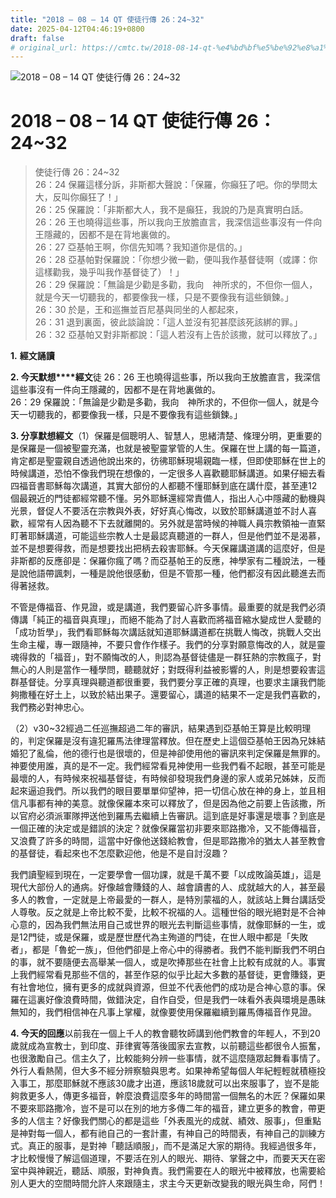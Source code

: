 ```yaml
---
title: "2018 – 08 – 14 QT 使徒行傳 26：24~32"
date: 2025-04-12T04:46:19+0800
draft: false
# original_url: https://cmtc.tw/2018-08-14-qt-%e4%bd%bf%e5%be%92%e8%a1%8c%e5%82%b3-26%ef%bc%9a2432
---
```


![2018 – 08 – 14 QT 使徒行傳 26：24~32](/images/qt.jpg   "2018 – 08 – 14 QT 使徒行傳 26：24~32")

# 2018 – 08 – 14 QT 使徒行傳 26：24~32

> 使徒行傳 26：24~32  
> 26：24 保羅這樣分訴，非斯都大聲說：「保羅，你癲狂了吧。你的學問太大，反叫你癲狂了！」  
> 26：25 保羅說：「非斯都大人，我不是癲狂，我說的乃是真實明白話。  
> 26：26 王也曉得這些事，所以我向王放膽直言，我深信這些事沒有一件向王隱藏的，因都不是在背地裏做的。  
> 26：27 亞基帕王啊，你信先知嗎？我知道你是信的。」  
> 26：28 亞基帕對保羅說：「你想少微一勸，便叫我作基督徒啊（或譯：你這樣勸我，幾乎叫我作基督徒了）！」  
> 26：29 保羅說：「無論是少勸是多勸，我向　神所求的，不但你一個人，就是今天一切聽我的，都要像我一樣，只是不要像我有這些鎖鍊。」  
> 26：30 於是，王和巡撫並百尼基與同坐的人都起來，  
> 26：31 退到裏面，彼此談論說：「這人並沒有犯甚麼該死該綁的罪。」  
> 26：32 亞基帕又對非斯都說：「這人若沒有上告於該撒，就可以釋放了。」

**1.** **經文誦讀**

**2. 今天默想****經文**徒 26：26 王也曉得這些事，所以我向王放膽直言，我深信這些事沒有一件向王隱藏的，因都不是在背地裏做的。  
26：29 保羅說：「無論是少勸是多勸，我向　神所求的，不但你一個人，就是今天一切聽我的，都要像我一樣，只是不要像我有這些鎖鍊。」

**3. 分享默想經文**（1）保羅是個聰明人、智慧人，思緒清楚、條理分明，更重要的是保羅是一個被聖靈充滿，也就是被聖靈掌管的人生。保羅在世上講的每一篇道，肯定都是聖靈親自透過他說出來的，彷彿耶穌現場親臨一樣，但即使耶穌在世上的時候講道，恐怕不像我們現在想像的，一定很多人喜歡聽耶穌講道。如果仔細去看四福音書耶穌每次講道，其實大部份的人都聽不懂耶穌到底在講什麼，甚至連12個最親近的門徒都經常聽不懂。另外耶穌還經常責備人，指出人心中隱藏的動機與光景，督促人不要活在宗教與外表，好好真心悔改，以致於耶穌講道並不討人喜歡，經常有人因為聽不下去就離開的。另外就是當時候的神職人員宗教領袖一直緊盯著耶穌講道，可能這些宗教人士是最認真聽道的一群人，但是他們並不是渴慕，並不是想要得救，而是想要找出把柄去殺害耶穌。今天保羅講道講的這麼好，但是非斯都的反應卻是：保羅你瘋了嗎？而亞基帕王的反應，神學家有二種說法，一種是說他語帶諷刺，一種是說他很感動，但是不管那一種，他們都沒有因此聽進去而得著拯救。

不管是傳福音、作見證，或是講道，我們要留心許多事情。最重要的就是我們必須傳講「純正的福音與真理」，而絕不能為了討人喜歡而將福音縮水變成世人愛聽的「成功哲學」，我們看耶穌每次講話就知道耶穌講道都在挑戰人悔改，挑戰人交出生命主權，專一跟隨神，不要只會作作樣子。我們的分享對願意悔改的人，就是靈魂得救的「福音」，對不願悔改的人，則認為基督徒儘是一群狂熱的宗教瘋子，對無心的人則是當作一種學問，聽聽就好；對既得利益被影響的人，則是想要殺害這群基督徒。分享真理與聽道都很重要，我們要分享正確的真理，也要求主讓我們能夠撒種在好土上，以致於結出果子。還要留心，講道的結果不一定是我們喜歡的，我們務必對神忠心。

（2）v30~32經過二任巡撫超過二年的審訊，結果遇到亞基帕王算是比較明理的，判定保羅是沒有違犯羅馬法律理當釋放。但在歷史上這個亞基帕王因為兄妹結婚犯了亂倫，他的德行也是很壞的，但是神卻使用他的審訊來判定保羅是無罪的。神要使用誰，真的是不一定。我們經常看見神使用一些我們看不起眼，甚至可能是最壞的人，有時候來祝福基督徒，有時候卻發現我們身邊的家人或弟兄姊妹，反而起來逼迫我們。所以我們的眼目要單單仰望神，把一切信心放在神的身上，並且相信凡事都有神的美意。就像保羅本來可以釋放了，但是因為他之前要上告該撒，所以官府必須派軍隊押送他到羅馬去繼續上告審訊。這到底是好事還是壞事？到底是一個正確的決定或是錯誤的決定？就像保羅當初非要來耶路撒冷，又不能傳福音，又浪費了許多的時間，這當中好像他送錢給教會，但是耶路撒冷的猶太人甚至教會的基督徒，看起來也不怎麼歡迎他，他是不是自討沒趣？

我們讀聖經到現在，一定要學會一個功課，就是千萬不要「以成敗論英雄」，這是現代大部份人的通病。好像越會賺錢的人、越會讀書的人、成就越大的人，甚至最多人的教會，一定就是上帝最愛的一群人，是特別蒙福的人，就該站上舞台講話受人尊敬。反之就是上帝比較不愛，比較不祝福的人。這種世俗的眼光絕對是不合神心意的，因為我們無法用自己或世界的眼光去判斷這些事情，就像耶穌的一生，或是12門徒，或是保羅，或是歷世歷代為主殉道的門徒，在世人眼中都是「失敗者」，都是「魯蛇一族」，但他們卻是上帝心中的得勝者。我們不能判斷我們不明白的事，就不要隨便去高舉某一個人，或是吹捧那些在社會上比較有成就的人。事實上我們經常看見那些不信的，甚至作惡的似乎比起大多數的基督徒，更會賺錢，更有社會地位，擁有更多的成就與資源，但並不代表他們的成功是合神心意的事。保羅在這裏好像浪費時間，做錯決定，自作自受，但是我們一味看外表與環境是愚昧無知的，我們相信神在凡事上掌權，就像要使用保羅繼續到羅馬傳福音作見證。

**4. 今天的回應**以前我在一個上千人的教會聽牧師講到他們教會的年輕人，不到20歲就成為宣教士，到印度、菲律賓等落後國家去宣教，以前聽這些都很令人振奮，也很激勵自己。信主久了，比較能夠分辨一些事情，就不這麼隨眾起舞看事情了。外行人看熱鬧，但大多不經分辨察驗與思考。如果神希望每個人年紀輕輕就積極投入事工，那麼耶穌就不應該30歲才出道，應該18歲就可以出來服事了，豈不是能夠救更多人，傳更多福音，幹麼浪費這麼多年的時間當一個無名的木匠？保羅如果不要來耶路撒冷，豈不是可以在別的地方多傳二年的福音，建立更多的教會，帶更多的人信主？好像我們關心的都是這些「外表風光的成就、績效、服事」，但重點是神對每一個人，都有祂自己的一套計畫，有神自己的時間表，有神自己的訓練方式。真正的服事，是對神「聽話順服」，而不是滿足大家的期待。我經過很多年，才比較慢慢了解這個道理，不要活在別人的眼光、期待、掌聲之中，而要天天在密室中與神親近，聽話、順服，對神負責。我們需要在人的眼光中被釋放，也需要給別人更大的空間時間允許人來跟隨主，求主今天更新改變我的眼光與生命，阿們！